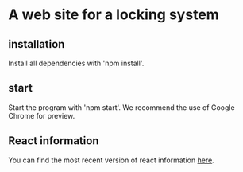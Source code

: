 # A web site for a locking system

## installation
Install all dependencies with 'npm install'.

## start
Start the program with 'npm start'.
We recommend the use of Google Chrome for preview.

## React information

You can find the most recent version of react information [here](https://github.com/facebook/create-react-app/blob/master/packages/react-scripts/template/README.md).